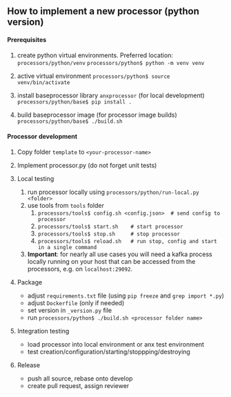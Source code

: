## How to implement a new processor (python version)

#### Prerequisites

1. create python virtual environments. Preferred location: `processors/python/venv`
   `processors/python$ python -m venv venv`

2. active virtual environment
   `processors/python$ source venv/bin/activate`

3. install baseprocessor library `anxprocessor` (for local development)
   `processors/python/base$ pip install .`

4. build baseprocessor image (for processor image builds)
   `processors/python/base$ ./build.sh`

#### Processor development

1. Copy folder `template` to `<your-processor-name>`

2. Implement processor.py (do not forget unit tests)

3. Local testing
    1. run processor locally using `processors/python/run-local.py <folder>`
    2. use tools from `tools` folder
        1. `processors/tools$ config.sh <config.json>  # send config to processor`
        2. `processors/tools$ start.sh    # start processor`
        3. `processors/tools$ stop.sh     # stop processor`
        4. `processors/tools$ reload.sh   # run stop, config and start in a single command`
    3. **Important**: for nearly all use cases you will need a kafka process locally running on your host that can be accessed from the processors, e.g. on `localhost:29092`.

4. Package
    - adjust `requirements.txt` file (using `pip freeze` and `grep import *.py`)
    - adjust `Dockerfile` (only if needed)
    - set version in `_version.py` file
    - run `processors/python$ ./build.sh <processor folder name>`

5. Integration testing
    - load processor into local environment or anx test environment
    - test creation/configuration/starting/stoppping/destroying

6. Release
    - push all source, rebase onto develop
    - create pull request, assign reviewer
